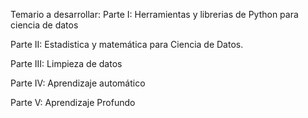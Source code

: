 Temario a desarrollar:
Parte I:
Herramientas y librerias de Python para ciencia de datos

Parte II:
Estadistica y matemática para Ciencia de Datos.

Parte III:
Limpieza de datos

Parte IV:
Aprendizaje automático

Parte V:
Aprendizaje Profundo
